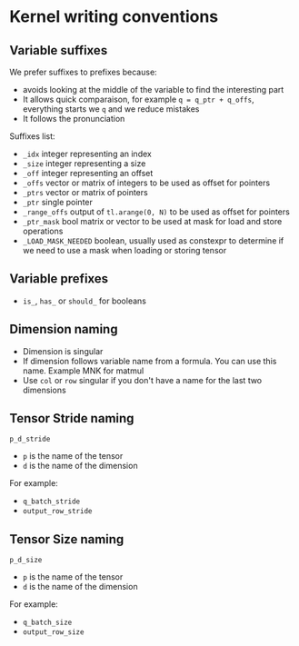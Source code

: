 # Kernel writing conventions

## Variable suffixes

We prefer suffixes to prefixes because:

- avoids looking at the middle of the variable to find the interesting part
- It allows quick comparaison, for example `q = q_ptr + q_offs`, everything starts we `q` and we reduce mistakes
- It follows the pronunciation

Suffixes list:

- `_idx` integer representing an index
- `_size` integer representing a size
- `_off` integer representing an offset
- `_offs` vector or matrix of integers to be used as offset for pointers
- `_ptrs` vector or matrix of pointers
- `_ptr` single pointer
- `_range_offs` output of `tl.arange(0, N)` to be used as offset for pointers
-  `_ptr_mask` bool matrix or vector to be used at mask for load and store operations
- `_LOAD_MASK_NEEDED` boolean, usually used as constexpr to determine if we need to use a mask when loading or storing tensor

## Variable prefixes

- `is_`, `has_` or `should_` for booleans

## Dimension naming

- Dimension is singular
- If dimension follows variable name from a formula. You can use this name. Example MNK for matmul
- Use `col` or `row` singular if you don't have a name for the last two dimensions

## Tensor Stride naming

`p_d_stride`

- `p` is the name of the tensor
- `d` is the name of the dimension

For example:

- `q_batch_stride`
- `output_row_stride`

## Tensor Size naming

`p_d_size`

- `p` is the name of the tensor
- `d` is the name of the dimension

For example:

- `q_batch_size`
- `output_row_size`